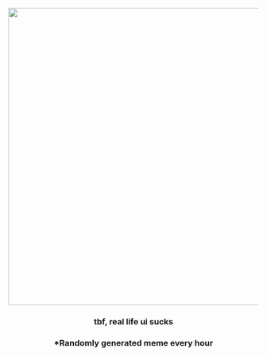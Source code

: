 <p align="center">
        <img src="https://i.redd.it/fx2em7hk7a291.gif" width="600" height="600">
        </p>
        <h3 align="center">tbf, real life ui sucks</h3>
        <h3 align="center">*Randomly generated meme every hour</h3>
    